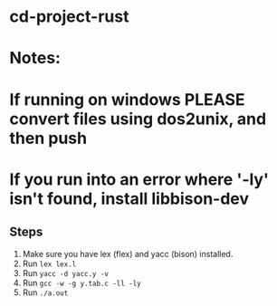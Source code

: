 # cd-project-rust

# Notes:
# If running on windows PLEASE convert files using dos2unix, and then push
# If you run into an error where '-ly' isn't found, install libbison-dev

## Steps
1. Make sure you have lex (flex) and yacc (bison) installed.
2. Run ```lex lex.l```
3. Run ```yacc -d yacc.y -v```
4. Run ```gcc -w -g y.tab.c -ll -ly```
5. Run ```./a.out```

